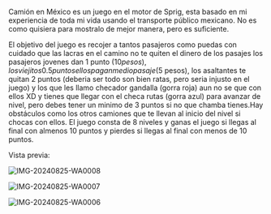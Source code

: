 Camión en México es un juego en el motor
de Sprig, esta basado en mi experiencia de toda mi 
vida usando el transporte público 
mexicano. No es como quisiera para mostralo 
de mejor manera, pero es suficiente.

El objetivo del juego es recojer a tantos pasajeros como
puedas con cuidado que las lacras en el camino
no te quiten el dinero de los pasajes 
los pasajeros jovenes dan 1 punto ($10 pesos), los viejitos 0.5 
puntos ellos pagan medio pasaje ($5 pesos), los asaltantes 
te quitan 2 puntos (deberia ser todo son bien ratas, pero 
seria injusto en el juego) y los que les llamo checador gandalla (gorra roja) aun no se que con ellos XD y tienes que llegar con el checa rutas (gorra azul) para avanzar de nivel, pero debes tener un minimo de 3 puntos si no que chamba tienes.Hay obstáculos como los otros camiones que te llevan al inicio del nivel si chocas con ellos. El juego consta de 8 niveles y ganas el juego si llegas al final con almenos 10 puntos y pierdes si llegas al final con menos de 10 puntos.

Vista previa:

![IMG-20240825-WA0008](https://github.com/user-attachments/assets/355772b4-d4a4-4bf5-982d-dce5ed967e95)

![IMG-20240825-WA0007](https://github.com/user-attachments/assets/5abfb986-40be-401e-954d-c29233303a81)

![IMG-20240825-WA0006](https://github.com/user-attachments/assets/cd9999d7-0f31-450f-be73-2464c0025130)







